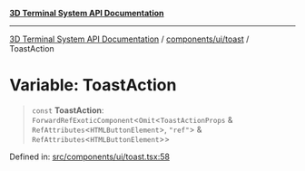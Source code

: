 [**3D Terminal System API Documentation**](../../../../README.md)

***

[3D Terminal System API Documentation](../../../../README.md) / [components/ui/toast](../README.md) / ToastAction

# Variable: ToastAction

> `const` **ToastAction**: `ForwardRefExoticComponent`\<`Omit`\<`ToastActionProps` & `RefAttributes`\<`HTMLButtonElement`\>, `"ref"`\> & `RefAttributes`\<`HTMLButtonElement`\>\>

Defined in: [src/components/ui/toast.tsx:58](https://github.com/Dicommunitas/ThreeJS_Terminal_3D2/blob/894502f47f0ff64fee1a1aeae66790ab4080c55e/src/components/ui/toast.tsx#L58)
